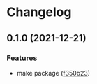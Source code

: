 # Changelog

## 0.1.0 (2021-12-21)


### Features

* make package ([f350b23](https://www.github.com/brokeyourbike/has-state-laravel/commit/f350b237f9a07a4c1d299ba9c4cf94d7cd53840f))
